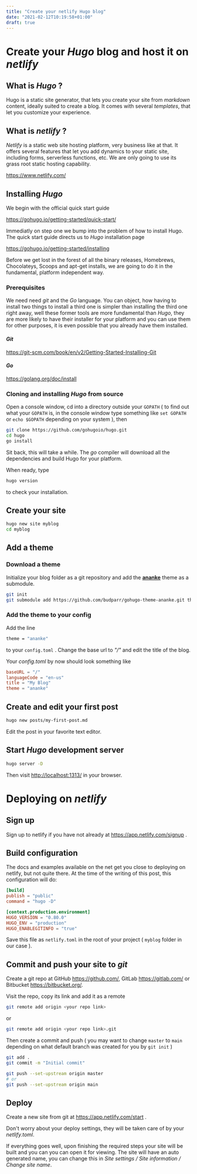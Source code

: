 ```yaml
---
title: "Create your netlify Hugo blog"
date: "2021-02-12T10:19:58+01:00"
draft: true
---
```


# Create your *Hugo* blog and host it on *netlify*

## What is *Hugo* ?

Hugo is a static site generator, that lets you create your site from *markdown* content, ideally suited to create a blog. It comes with several *templates*, that let you customize your experience.

## What is *netlify* ?

*Netlify* is a static web site hosting platform, very business like at that. It offers several features that let you add dynamics to your static site, including forms, serverless functions, etc. We are only going to use its grass root static hosting capability.

https://www.netlify.com/

## Installing *Hugo*

We begin with the official quick start guide

https://gohugo.io/getting-started/quick-start/

Immediatly on step one we bump into the problem of how to install Hugo. The quick start guide directs us to *Hugo* installation page

https://gohugo.io/getting-started/installing

Before we get lost in the forest of all the binary releases, Homebrews, Chocolateys, Scoops and apt-get installs, we are going to do it in the fundamental, platform independent way.

### Prerequisites

We need need *git* and the *Go* language. You can object, how having to install two things to install a third one is simpler than installing the third one right away, well these former tools are more fundamental than *Hugo*, they are more likely to have their installer for your platform and you can use them for other purposes, it is even possible that you already have them installed.

#### *Git*

https://git-scm.com/book/en/v2/Getting-Started-Installing-Git

#### *Go*

https://golang.org/doc/install

### Cloning and installing *Hugo* from source

Open a console window, cd into a directory outside your `GOPATH` ( to find out what your `GOPATH` is, in the console window type something like `set GOPATH` or `echo $GOPATH` depending on your system ), then
```bash
git clone https://github.com/gohugoio/hugo.git
cd hugo
go install
```
Sit back, this will take a while. The *go* compiler will download all the dependencies and build Hugo for your platform.

When ready, type
```bash
hugo version
```
to check your installation.

## Create your site
```bash
hugo new site myblog
cd myblog
```
## Add a theme

### Download a theme

Initialize your blog folder as a git repository and add the **[ananke](https://github.com/budparr/gohugo-theme-ananke)** theme as a submodule.
```bash
git init
git submodule add https://github.com/budparr/gohugo-theme-ananke.git themes/ananke
```
### Add the theme to your config

Add the line
```bash
theme = "ananke"
```
to your `config.toml` . Change the base url to *"/"* and edit the title of the blog.

Your *config.toml* by now should look something like
```toml
baseURL = "/"
languageCode = "en-us"
title = "My Blog"
theme = "ananke"
```
## Create and edit your first post
```bash
hugo new posts/my-first-post.md
```
Edit the post in your favorite text editor.

## Start *Hugo* development server
```bash
hugo server -D
```
Then visit [http://localhost:1313/](http://localhost:1313/) in your browser.

# Deploying on *netlify*

## Sign up

Sign up to netlify if you have not already at https://app.netlify.com/signup .

## Build configuration

The docs and examples available on the net get you close to deploying on netlify, but not quite there. At the time of the writing of this post, this configuration will do:
```toml
[build]
publish = "public"
command = "hugo -D"

[context.production.environment]
HUGO_VERSION = "0.80.0"
HUGO_ENV = "production"
HUGO_ENABLEGITINFO = "true"
```
Save this file as `netlify.toml` in the root of your project ( `myblog` folder in our case ).

## Commit and push your site to *git*

Create a git repo at GitHub https://github.com/, GitLab https://gitlab.com/ or Bitbucket https://bitbucket.org/.

Visit the repo, copy its link and add it as a remote
```bash
git remote add origin <your repo link>
```
or
```bash
git remote add origin <your repo link>.git
```
Then create a commit and push ( you may want to change `master` to `main` depending on what default branch was created for you by `git init` )
```bash
git add .
git commit -m "Initial commit"

git push --set-upstream origin master
# or
git push --set-upstream origin main
```
## Deploy

Create a new site from git at https://app.netlify.com/start .

Don't worry about your deploy settings, they will be taken care of by your *netlify.toml*.

If everything goes well, upon finishing the required steps your site will be built and you can you can open it for viewing. The site will have an auto generated name, you can change this in *Site settings / Site information / Change site name*.

